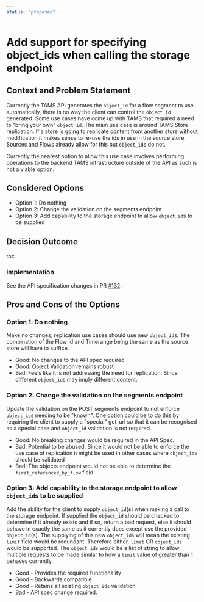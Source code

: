 ```yaml
---
status: "proposed"
---
```

# Add support for specifying object_ids when calling the storage endpoint

## Context and Problem Statement

Currently the TAMS API generates the `object_id` for a flow segment to use automatically, there is no way the client can control the `object_id` generated.
Some use cases have come up with TAMS that required a need to "bring your own" `object_id`. The main use case is around TAMS Store replication. If a store is going to replicate content from another store without modification it makes sense to re-use the ids in use in the source store. Sources and Flows already allow for this but `object_id`s do not.

Currently the nearest option to allow this use case involves performing operations to the backend TAMS infrastructure outside of the API as such is not a viable option.  

## Considered Options

- Option 1: Do nothing
- Option 2: Change the validation on the segments endpoint
- Option 3: Add capability to the storage endpoint to allow `object_id`s to be supplied

## Decision Outcome

tbc

### Implementation

See the API specification changes in PR [#132](https://github.com/bbc/tams/pull/132).

## Pros and Cons of the Options

### Option 1: Do nothing

Make no changes, replication use cases should use new `object_id`s. The combination of the Flow Id and Timerange being the same as the source store will have to suffice.

- Good: No changes to the API spec required
- Good: Object Validation remains robust
- Bad: Feels like it is not addressing the need for replication. Since different `object_id`s may imply different content.

### Option 2: Change the validation on the segments endpoint

Update the validation on the POST segments endpoint to not enforce `object_id`s needing to be "known". One option could be to do this by requiring the client to supply a "special" get_url so that it can be recognised as a special case and `object_id` validation is not required.

- Good: No breaking changes would be required in the API Spec.
- Bad: Potential to be abused. Since it would not be able to enforce the use case of replication it might be used in other cases where `object_id`s should be validated
- Bad: The objects endpoint would not be able to determine the `first_referenced_by_flow` field.

### Option 3: Add capability to the storage endpoint to allow `object_id`s to be supplied

Add the ability for the client to supply `object_id`(s) when making a call to the storage endpoint. If supplied the `object_id` should be checked to determine if it already exists and if so, return a bad request, else it should behave in exactly the same as it currently does except use the provided `object_id`(s). The supplying of this new `object_ids` will mean the existing `limit` field would be redundant. Therefore either, `limit` OR `object_ids` would be supported. The `object_ids` would be a list of string to allow multiple requests to be made similar to how a `limit` value of greater than 1 behaves currently.

- Good - Provides the required functionality
- Good - Backwards compatible
- Good - Retains all existing `object_ids` validation
- Bad - API spec change required.
